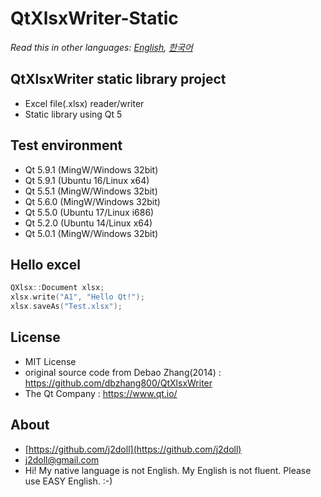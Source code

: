 # QtXlsxWriter-Static

*Read this in other languages: [English](README.md), [한국어](README.ko.md)*

## QtXlsxWriter static library project

* Excel file(.xlsx) reader/writer
* Static library using Qt 5

## Test environment
* Qt 5.9.1 (MingW/Windows 32bit) 
* Qt 5.9.1 (Ubuntu 16/Linux x64) 
* Qt 5.5.1 (MingW/Windows 32bit)
* Qt 5.6.0 (MingW/Windows 32bit) 
* Qt 5.5.0 (Ubuntu 17/Linux i686)
* Qt 5.2.0 (Ubuntu 14/Linux x64)
* Qt 5.0.1 (MingW/Windows 32bit) 

## Hello excel
```cpp
QXlsx::Document xlsx;
xlsx.write("A1", "Hello Qt!");
xlsx.saveAs("Test.xlsx");
```

## License
* MIT License
* original source code from Debao Zhang(2014) : https://github.com/dbzhang800/QtXlsxWriter
* The Qt Company : 
   https://www.qt.io/
   
## About
* [https://github.com/j2doll](https://github.com/j2doll)
* [j2doll@gmail.com](mailto:j2doll@gmail.com)
* Hi! My native language is not English. My English is not fluent. Please use EASY English. :-) 




